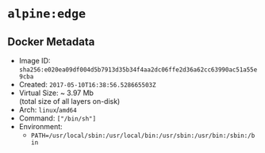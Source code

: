 # `alpine:edge`

## Docker Metadata

- Image ID: `sha256:e020ea09df004d5b7913d35b34f4aa2dc06ffe2d36a62cc63990ac51a55e9cba`
- Created: `2017-05-10T16:38:56.528665503Z`
- Virtual Size: ~ 3.97 Mb  
  (total size of all layers on-disk)
- Arch: `linux`/`amd64`
- Command: `["/bin/sh"]`
- Environment:
  - `PATH=/usr/local/sbin:/usr/local/bin:/usr/sbin:/usr/bin:/sbin:/bin`
